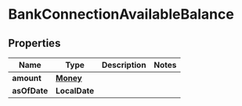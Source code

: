 

# BankConnectionAvailableBalance


## Properties

| Name | Type | Description | Notes |
|------------ | ------------- | ------------- | -------------|
|**amount** | [**Money**](Money.md) |  |  |
|**asOfDate** | **LocalDate** |  |  |



